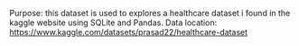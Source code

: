 Purpose: this dataset is used to explores a healthcare dataset i found in the kaggle website using SQLite and Pandas.
Data location: https://www.kaggle.com/datasets/prasad22/healthcare-dataset
